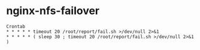 # nginx-nfs-failover

```
Crontab
* * * * * timeout 20 /root/report/fail.sh >/dev/null 2>&1
* * * * * ( sleep 30 ; timeout 20 /root/report/fail.sh >/dev/null 2>&1 )
```
